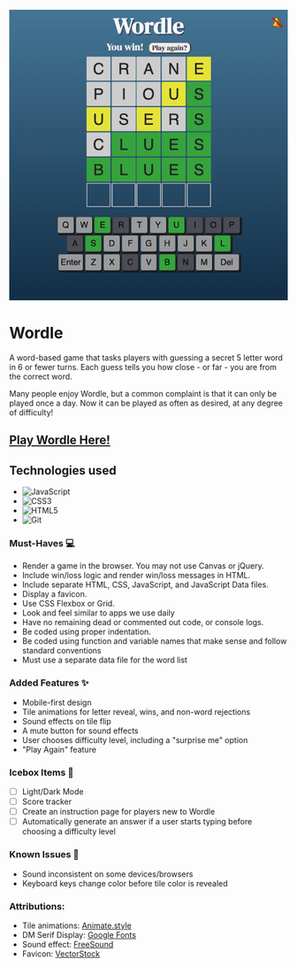 ![Wordle screenshot](./assets/screenshot.png)

# Wordle

A word-based game that tasks players with guessing a secret 5 letter word in 6 or fewer turns. Each guess tells you how close - or far - you are from the correct word.

Many people enjoy Wordle, but a common complaint is that it can only be played once a day. Now it can be played as often as desired, at any degree of difficulty!

## [Play Wordle Here!](https://mjlueder-wordle.netlify.app/)

## Technologies used
* ![JavaScript](https://img.shields.io/badge/javascript-%23323330.svg?style=for-the-badge&logo=javascript&logoColor=%23F7DF1E)
* ![CSS3](https://img.shields.io/badge/css3-%231572B6.svg?style=for-the-badge&logo=css3&logoColor=white)
* ![HTML5](https://img.shields.io/badge/html5-%23E34F26.svg?style=for-the-badge&logo=html5&logoColor=white)
* ![Git](https://img.shields.io/badge/git-%23F05033.svg?style=for-the-badge&logo=git&logoColor=white)

### Must-Haves 💻
* Render a game in the browser. You may not use Canvas or jQuery.
* Include win/loss logic and render win/loss messages in HTML.
* Include separate HTML, CSS, JavaScript, and JavaScript Data files.
* Display a favicon.
* Use CSS Flexbox or Grid.
* Look and feel similar to apps we use daily 
* Have no remaining dead or commented out code, or console logs.
* Be coded using proper indentation.
* Be coded using function and variable names that make sense and follow standard conventions 
* Must use a separate data file for the word list

### Added Features ✨
* Mobile-first design
* Tile animations for letter reveal, wins, and non-word rejections
* Sound effects on tile flip
* A mute button for sound effects
* User chooses difficulty level, including a "surprise me" option
* "Play Again" feature

### Icebox Items 🧊 
- [ ] Light/Dark Mode
- [ ] Score tracker
- [ ] Create an instruction page for players new to Wordle
- [ ] Automatically generate an answer if a user starts typing before choosing a difficulty level

### Known Issues 🔧
* Sound inconsistent on some devices/browsers
* Keyboard keys change color before tile color is revealed

### Attributions:
* Tile animations: [Animate.style](https://animate.style/)
* DM Serif Display: [Google Fonts](https://fonts.google.com/specimen/DM+Serif+Display?query=dm+serif)
* Sound effect: [FreeSound](https://freesound.org/people/Cornersting/sounds/317448/)
* Favicon: [VectorStock](https://www.vectorstock.com/royalty-free-vector/logo-letter-w-blue-glowing-vector-22855325)

